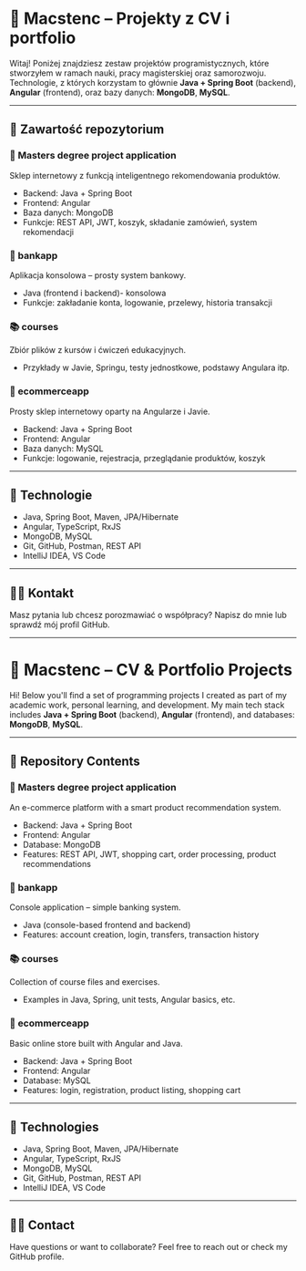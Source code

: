# 💼 Macstenc – Projekty z CV i portfolio

Witaj! Poniżej znajdziesz zestaw projektów programistycznych, które stworzyłem w ramach nauki, pracy magisterskiej oraz samorozwoju. Technologie, z których korzystam to głównie **Java + Spring Boot** (backend), **Angular** (frontend), oraz bazy danych: **MongoDB**, **MySQL**.

---

## 📁 Zawartość repozytorium

### 🔷 Masters degree project application
Sklep internetowy z funkcją inteligentnego rekomendowania produktów.  
- Backend: Java + Spring Boot  
- Frontend: Angular  
- Baza danych: MongoDB  
- Funkcje: REST API, JWT, koszyk, składanie zamówień, system rekomendacji

### 🏦 bankapp
Aplikacja konsolowa – prosty system bankowy.  
- Java (frontend i backend)- konsolowa  
- Funkcje: zakładanie konta, logowanie, przelewy, historia transakcji

### 📚 courses
Zbiór plików z kursów i ćwiczeń edukacyjnych.  
- Przykłady w Javie, Springu, testy jednostkowe, podstawy Angulara itp.

### 🛒 ecommerceapp
Prosty sklep internetowy oparty na Angularze i Javie.  
- Backend: Java + Spring Boot  
- Frontend: Angular  
- Baza danych: MySQL  
- Funkcje: logowanie, rejestracja, przeglądanie produktów, koszyk

---

## 📌 Technologie
- Java, Spring Boot, Maven, JPA/Hibernate  
- Angular, TypeScript, RxJS  
- MongoDB, MySQL  
- Git, GitHub, Postman, REST API  
- IntelliJ IDEA, VS Code  

---

## 🧑‍💻 Kontakt
Masz pytania lub chcesz porozmawiać o współpracy? Napisz do mnie lub sprawdź mój profil GitHub.

---

# 💼 Macstenc – CV & Portfolio Projects

Hi! Below you'll find a set of programming projects I created as part of my academic work, personal learning, and development. My main tech stack includes **Java + Spring Boot** (backend), **Angular** (frontend), and databases: **MongoDB**, **MySQL**.

---

## 📁 Repository Contents

### 🔷 Masters degree project application
An e-commerce platform with a smart product recommendation system.  
- Backend: Java + Spring Boot  
- Frontend: Angular  
- Database: MongoDB  
- Features: REST API, JWT, shopping cart, order processing, product recommendations

### 🏦 bankapp
Console application – simple banking system.  
- Java (console-based frontend and backend)  
- Features: account creation, login, transfers, transaction history

### 📚 courses
Collection of course files and exercises.  
- Examples in Java, Spring, unit tests, Angular basics, etc.

### 🛒 ecommerceapp
Basic online store built with Angular and Java.  
- Backend: Java + Spring Boot  
- Frontend: Angular  
- Database: MySQL  
- Features: login, registration, product listing, shopping cart

---

## 📌 Technologies
- Java, Spring Boot, Maven, JPA/Hibernate  
- Angular, TypeScript, RxJS  
- MongoDB, MySQL  
- Git, GitHub, Postman, REST API  
- IntelliJ IDEA, VS Code  

---

## 🧑‍💻 Contact
Have questions or want to collaborate? Feel free to reach out or check my GitHub profile.
